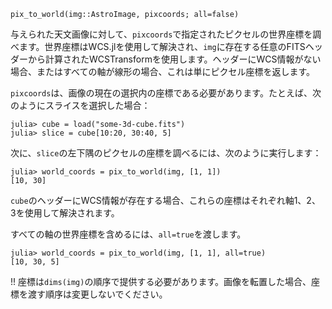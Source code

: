 ```
pix_to_world(img::AstroImage, pixcoords; all=false)
```

与えられた天文画像に対して、`pixcoords`で指定されたピクセルの世界座標を調べます。世界座標はWCS.jlを使用して解決され、`img`に存在する任意のFITSヘッダーから計算されたWCSTransformを使用します。ヘッダーにWCS情報がない場合、またはすべての軸が線形の場合、これは単にピクセル座標を返します。

`pixcoords`は、画像の現在の選択内の座標である必要があります。たとえば、次のようにスライスを選択した場合：

```julia-repl
julia> cube = load("some-3d-cube.fits")
julia> slice = cube[10:20, 30:40, 5]
```

次に、`slice`の左下隅のピクセルの座標を調べるには、次のように実行します：

```julia-repl
julia> world_coords = pix_to_world(img, [1, 1])
[10, 30]
```

`cube`のヘッダーにWCS情報が存在する場合、これらの座標はそれぞれ軸1、2、3を使用して解決されます。

すべての軸の世界座標を含めるには、`all=true`を渡します。

```julia-repl
julia> world_coords = pix_to_world(img, [1, 1], all=true)
[10, 30, 5]
```

!! 座標は`dims(img)`の順序で提供する必要があります。画像を転置した場合、座標を渡す順序は変更しないでください。
